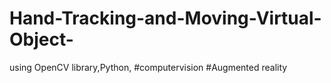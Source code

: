 # Hand-Tracking-and-Moving-Virtual-Object-
using OpenCV library,Python, #computervision #Augmented reality
